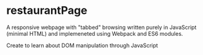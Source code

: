# restaurantPage

A responsive webpage with "tabbed" browsing written purely in JavaScript (minimal HTML) and implemeneted using Webpack and ES6 modules.

Create to learn about DOM manipulation through JavaScript
